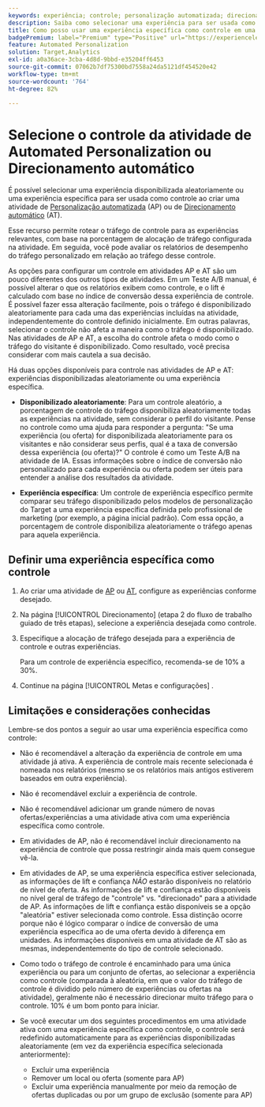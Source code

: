 ```yaml
---
keywords: experiência; controle; personalização automatizada; direcionamento automático
description: Saiba como selecionar uma experiência para ser usada como controle ao criar uma atividade de Automated Personalization (AP) ou de Direcionamento automático no Adobe Target.
title: Como posso usar uma experiência específica como controle em uma atividade de AP?
badgePremium: label="Premium" type="Positive" url="https://experienceleague.adobe.com/docs/target/using/introduction/intro.html?lang=en#premium newtab=true" tooltip="See what's included in Target Premium."
feature: Automated Personalization
solution: Target,Analytics
exl-id: a0a36ace-3cba-4d8d-9bbd-e35204ff6453
source-git-commit: 07062b7df75300bd7558a24da5121df454520e42
workflow-type: tm+mt
source-wordcount: '764'
ht-degree: 82%

---
```


# Selecione o controle da atividade de Automated Personalization ou Direcionamento automático

É possível selecionar uma experiência disponibilizada aleatoriamente ou uma experiência específica para ser usada como controle ao criar uma atividade de [Personalização automatizada](/help/main/c-activities/t-automated-personalization/automated-personalization.md) (AP) ou de [Direcionamento automático](/help/main/c-activities/auto-target/auto-target-to-optimize.md) (AT).

Esse recurso permite rotear o tráfego de controle para as experiências relevantes, com base na porcentagem de alocação de tráfego configurada na atividade. Em seguida, você pode avaliar os relatórios de desempenho do tráfego personalizado em relação ao tráfego desse controle.

As opções para configurar um controle em atividades AP e AT são um pouco diferentes dos outros tipos de atividades. Em um Teste A/B manual, é possível alterar o que os relatórios exibem como controle, e o lift é calculado com base no índice de conversão dessa experiência de controle. É possível fazer essa alteração facilmente, pois o tráfego é disponibilizado aleatoriamente para cada uma das experiências incluídas na atividade, independentemente do controle definido inicialmente. Em outras palavras, selecionar o controle não afeta a maneira como o tráfego é disponibilizado. Nas atividades de AP e AT, a escolha do controle afeta o modo como o tráfego do visitante é disponibilizado. Como resultado, você precisa considerar com mais cautela a sua decisão.

Há duas opções disponíveis para controle nas atividades de AP e AT: experiências disponibilizadas aleatoriamente ou uma experiência específica.

* **Disponibilizado aleatoriamente**: Para um controle aleatório, a porcentagem de controle do tráfego disponibiliza aleatoriamente todas as experiências na atividade, sem considerar o perfil do visitante. Pense no controle como uma ajuda para responder a pergunta: &quot;Se uma experiência (ou oferta) for disponibilizada aleatoriamente para os visitantes e não considerar seus perfis, qual é a taxa de conversão dessa experiência (ou oferta)?&quot; O controle é como um Teste A/B na atividade de IA. Essas informações sobre o índice de conversão não personalizado para cada experiência ou oferta podem ser úteis para entender a análise dos resultados da atividade.

* **Experiência específica**: Um controle de experiência específico permite comparar seu tráfego disponibilizado pelos modelos de personalização do Target a uma experiência específica definida pelo profissional de marketing (por exemplo, a página inicial padrão). Com essa opção, a porcentagem de controle disponibiliza aleatoriamente o tráfego apenas para aquela experiência.

## Definir uma experiência específica como controle

1. Ao criar uma atividade de [AP](/help/main/c-activities/t-automated-personalization/create-ap-activity.md) ou [AT](/help/main/c-activities/t-test-ab/t-test-create-ab/ab-audience.md), configure as experiências conforme desejado.
1. Na página [!UICONTROL Direcionamento] (etapa 2 do fluxo de trabalho guiado de três etapas), selecione a experiência desejada como controle.
1. Especifique a alocação de tráfego desejada para a experiência de controle e outras experiências.

   Para um controle de experiência específico, recomenda-se de 10% a 30%.

1. Continue na página [!UICONTROL Metas e configurações] .

## Limitações e considerações conhecidas

Lembre-se dos pontos a seguir ao usar uma experiência específica como controle:

* Não é recomendável a alteração da experiência de controle em uma atividade já ativa. A experiência de controle mais recente selecionada é nomeada nos relatórios (mesmo se os relatórios mais antigos estiverem baseados em outra experiência).
* Não é recomendável excluir a experiência de controle.
* Não é recomendável adicionar um grande número de novas ofertas/experiências a uma atividade ativa com uma experiência específica como controle.
* Em atividades de AP, não é recomendável incluir direcionamento na experiência de controle que possa restringir ainda mais quem consegue vê-la.
* Em atividades de AP, se uma experiência específica estiver selecionada, as informações de lift e confiança *NÃO* estarão disponíveis no relatório de nível de oferta. As informações de lift e confiança estão disponíveis no nível geral de tráfego de &quot;controle&quot; vs. &quot;direcionado&quot; para a atividade de AP. As informações de lift e confiança estão disponíveis se a opção &quot;aleatória&quot; estiver selecionada como controle. Essa distinção ocorre porque não é lógico comparar o índice de conversão de uma experiência específica ao de uma oferta devido à diferença em unidades. As informações disponíveis em uma atividade de AT são as mesmas, independentemente do tipo de controle selecionado.
* Como todo o tráfego de controle é encaminhado para uma única experiência ou para um conjunto de ofertas, ao selecionar a experiência como controle (comparada à aleatória, em que o valor do tráfego de controle é dividido pelo número de experiências ou ofertas na atividade), geralmente não é necessário direcionar muito tráfego para o controle. 10% é um bom ponto para iniciar.
* Se você executar um dos seguintes procedimentos em uma atividade ativa com uma experiência específica como controle, o controle será redefinido automaticamente para as experiências disponibilizadas aleatoriamente (em vez da experiência específica selecionada anteriormente):

   * Excluir uma experiência
   * Remover um local ou oferta (somente para AP)
   * Excluir uma experiência manualmente por meio da remoção de ofertas duplicadas ou por um grupo de exclusão (somente para AP)
